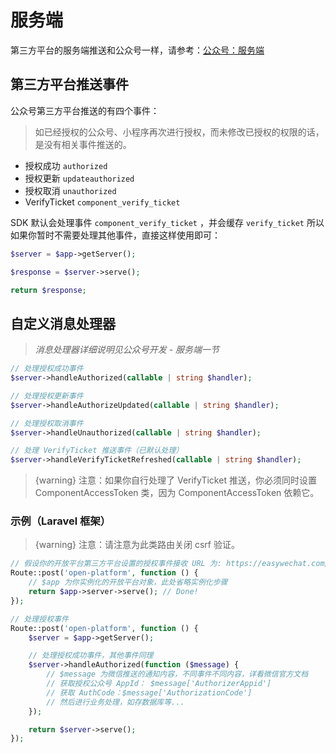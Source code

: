 # 服务端

第三方平台的服务端推送和公众号一样，请参考：[公众号：服务端](/docs/{{version}}/official-account/server.md)

## 第三方平台推送事件

公众号第三方平台推送的有四个事件：

> 如已经授权的公众号、小程序再次进行授权，而未修改已授权的权限的话，是没有相关事件推送的。

- 授权成功 `authorized`
- 授权更新 `updateauthorized`
- 授权取消 `unauthorized`
- VerifyTicket  `component_verify_ticket`

SDK 默认会处理事件 `component_verify_ticket` ，并会缓存 `verify_ticket` 所以如果你暂时不需要处理其他事件，直接这样使用即可：

```php
$server = $app->getServer();

$response = $server->serve();

return $response;
```

## 自定义消息处理器

> *消息处理器详细说明见公众号开发 - 服务端一节*

```php
// 处理授权成功事件
$server->handleAuthorized(callable | string $handler);

// 处理授权更新事件
$server->handleAuthorizeUpdated(callable | string $handler);

// 处理授权取消事件
$server->handleUnauthorized(callable | string $handler);

// 处理 VerifyTicket 推送事件（已默认处理）
$server->handleVerifyTicketRefreshed(callable | string $handler);
```

> {warning} 注意：如果你自行处理了 VerifyTicket 推送，你必须同时设置 ComponentAccessToken 类，因为 ComponentAccessToken 依赖它。

### 示例（Laravel 框架）

> {warning} 注意：请注意为此类路由关闭 csrf 验证。

```php
// 假设你的开放平台第三方平台设置的授权事件接收 URL 为: https://easywechat.com/open-platform （其他事件推送同样会推送到这个 URL）
Route::post('open-platform', function () {
    // $app 为你实例化的开放平台对象，此处省略实例化步骤
    return $app->server->serve(); // Done!
});

// 处理授权事件
Route::post('open-platform', function () {
    $server = $app->getServer();

    // 处理授权成功事件，其他事件同理
    $server->handleAuthorized(function ($message) {
        // $message 为微信推送的通知内容，不同事件不同内容，详看微信官方文档
        // 获取授权公众号 AppId： $message['AuthorizerAppid']
        // 获取 AuthCode：$message['AuthorizationCode']
        // 然后进行业务处理，如存数据库等...
    });

    return $server->serve();
});
```
